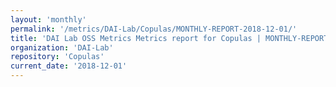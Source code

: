 ```yaml
---
layout: 'monthly'
permalink: '/metrics/DAI-Lab/Copulas/MONTHLY-REPORT-2018-12-01/'
title: 'DAI Lab OSS Metrics Metrics report for Copulas | MONTHLY-REPORT-2018-12-01'
organization: 'DAI-Lab'
repository: 'Copulas'
current_date: '2018-12-01'
---
```

